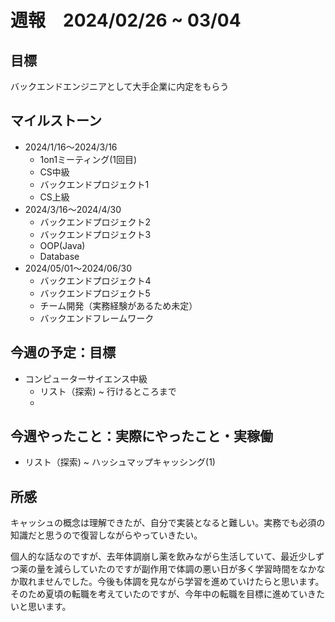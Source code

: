 

# 週報　2024/02/26 ~ 03/04

## 目標
バックエンドエンジニアとして大手企業に内定をもらう

## マイルストーン
- 2024/1/16〜2024/3/16
    - 1on1ミーティング(1回目)
    - CS中級
    - バックエンドプロジェクト1
    - CS上級
- 2024/3/16〜2024/4/30
   - バックエンドプロジェクト2
   - バックエンドプロジェクト3
   - OOP(Java)
   - Database
- 2024/05/01〜2024/06/30
    - バックエンドプロジェクト4
    - バックエンドプロジェクト5
    - チーム開発（実務経験があるため未定）
    - バックエンドフレームワーク

## 今週の予定：目標
- コンピューターサイエンス中級
  - リスト（探索) ~ 行けるところまで
  - 
## 今週やったこと：実際にやったこと・実稼働
-  リスト（探索) ~ ハッシュマップキャッシング(1)
    
## 所感
キャッシュの概念は理解できたが、自分で実装となると難しい。実務でも必須の知識だと思うので復習しながらやっていきたい。  

個人的な話なのですが、去年体調崩し薬を飲みながら生活していて、最近少しずつ薬の量を減らしていたのですが副作用で体調の悪い日が多く学習時間をなかなか取れませんでした。今後も体調を見ながら学習を進めていけたらと思います。そのため夏頃の転職を考えていたのですが、今年中の転職を目標に進めていきたいと思います。

